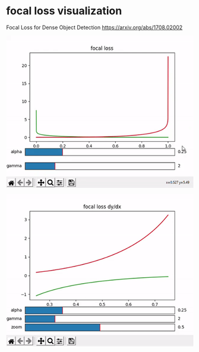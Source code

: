 # focal loss visualization
Focal Loss for Dense Object Detection https://arxiv.org/abs/1708.02002


![](figure_1.gif)

![](figure_2.gif)
